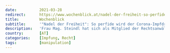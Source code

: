 ```yaml
---
date:          2021-03-28
redirect:      https://www.wochenblick.at/nadel-der-freiheit-so-perfide-wird-der-corona-impfdruck-erzeugt/
title:         Wochenblick
subtitle:      '"Nadel der Freiheit": So perfide wird der Corona-Impfdruck erzeugt'
description:   'Frau Mag. Steindl hat sich als Mitglied der Rechtsanwälte für Grundrechte die rechtlichen Aspekte der aktuellen Werbekampagnen für die Corona-Impfstoffe angesehen und diese beurteilt. Sie kommt zu dem Schluss, dass die Werbespots teilweise gegen mehrere Bestimmungen des Arzneimittelgesetzes verstoßen.'
country:       [AT]
categories:    [Impfung, Recht]
tags:          [manipulation]
---
```

